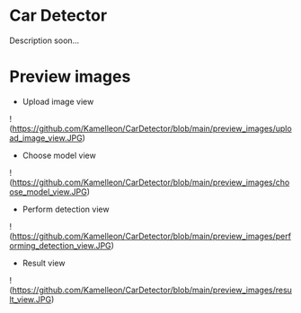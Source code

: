 # Car Detector

Description soon...

# Preview images

- Upload image view

!(https://github.com/Kamelleon/CarDetector/blob/main/preview_images/upload_image_view.JPG)

- Choose model view

!(https://github.com/Kamelleon/CarDetector/blob/main/preview_images/choose_model_view.JPG)

- Perform detection view

!(https://github.com/Kamelleon/CarDetector/blob/main/preview_images/performing_detection_view.JPG)

- Result view

!(https://github.com/Kamelleon/CarDetector/blob/main/preview_images/result_view.JPG)